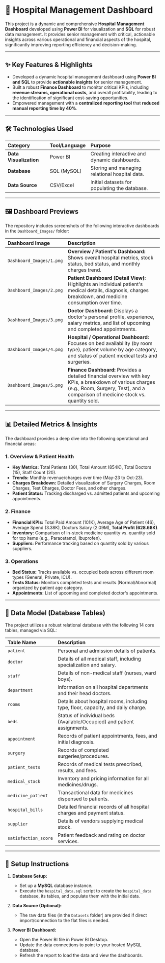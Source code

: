 # 🏥 Hospital Management Dashboard

This project is a dynamic and comprehensive **Hospital Management Dashboard** developed using **Power BI** for visualization and **SQL** for robust data management. It provides senior management with critical, actionable insights across various operational and financial aspects of the hospital, significantly improving reporting efficiency and decision-making.

***

## ✨ Key Features & Highlights

* Developed a dynamic hospital management dashboard using **Power BI and SQL** to provide **actionable insights** for senior management.
* Built a robust **Finance Dashboard** to monitor critical KPIs, including **revenue streams, operational costs**, and overall profitability, leading to the identification of significant cost-saving opportunities.
* Empowered management with a **centralized reporting tool** that **reduced manual reporting time by 40%**.

***

## 🛠️ Technologies Used

| Category | Tool/Language | Purpose |
| :--- | :--- | :--- |
| **Data Visualization** | Power BI | Creating interactive and dynamic dashboards. |
| **Database** | SQL (MySQL) | Storing and managing relational hospital data. |
| **Data Source** | CSV/Excel | Initial datasets for populating the database. |

***

## 🖼️ Dashboard Previews

The repository includes screenshots of the following interactive dashboards in the `Dashboard_Images/` folder:

| Dashboard Image | Description |
| :--- | :--- |
| `Dashboard_Images/1.png` | **Overview / Patient's Dashboard:** Shows overall hospital metrics, stock status, bed status, and monthly charges trend. |
| `Dashboard_Images/2.png` | **Patient Dashboard (Detail View):** Highlights an individual patient's medical details, diagnosis, charges breakdown, and medicine consumption over time. |
| `Dashboard_Images/3.png` | **Doctor Dashboard:** Displays a doctor's personal profile, experience, salary metrics, and list of upcoming and completed appointments. |
| `Dashboard_Images/4.png` | **Hospital / Operational Dashboard:** Focuses on bed availability (by room type), patient volume by age category, and status of patient medical tests and surgeries. |
| `Dashboard_Images/5.png` | **Finance Dashboard:** Provides a detailed financial overview with key KPIs, a breakdown of various charges (e.g., Room, Surgery, Test), and a comparison of medicine stock vs. quantity sold. |

***

## 📊 Detailed Metrics & Insights

The dashboard provides a deep dive into the following operational and financial areas:

### 1. Overview & Patient Health
* **Key Metrics:** Total Patients (30), Total Amount (854K), Total Doctors (15), Staff Count (20).
* **Trends:** Monthly revenue/charges over time (May-23 to Oct-23).
* **Charges Breakdown:** Detailed visualization of Surgery Charges, Room Charges, Test Charges, Doctor Fees, and other charges.
* **Patient Status:** Tracking discharged vs. admitted patients and upcoming appointments.

### 2. Finance
* **Financial KPIs:** Total Paid Amount (101K), Average Age of Patient (46), Average Spend (3.38K), Doctors Salary (2.09M), **Total Profit (628.68K)**.
* **Inventory:** Comparison of in-stock medicine quantity vs. quantity sold for top items (e.g., Paracetamol, Ibuprofen).
* **Suppliers:** Performance tracking based on quantity sold by various suppliers.

### 3. Operations
* **Bed Status:** Tracks available vs. occupied beds across different room types (General, Private, ICU).
* **Tests Status:** Monitors completed tests and results (Normal/Abnormal) organized by patient age category.
* **Appointments:** List of upcoming and completed doctor's appointments.

***

## 💾 Data Model (Database Tables)

The project utilizes a robust relational database with the following 14 core tables, managed via SQL:

| Table Name | Description |
| :--- | :--- |
| `patient` | Personal and admission details of patients. |
| `doctor` | Details of all medical staff, including specialization and salary. |
| `staff` | Details of non-medical staff (nurses, ward boys). |
| `department` | Information on all hospital departments and their head doctors. |
| `rooms` | Details about hospital rooms, including type, floor, capacity, and daily charge. |
| `beds` | Status of individual beds (Available/Occupied) and patient assignments. |
| `appointment` | Records of patient appointments, fees, and initial diagnosis. |
| `surgery` | Records of completed surgeries/procedures. |
| `patient_tests` | Records of medical tests prescribed, results, and fees. |
| `medical_stock` | Inventory and pricing information for all medicines/drugs. |
| `medicine_patient` | Transactional data for medicines dispensed to patients. |
| `hospital_bills` | Detailed financial records of all hospital charges and payment status. |
| `supplier` | Details of vendors supplying medical stock. |
| `satisfaction_score` | Patient feedback and rating on doctor services. |

***

## 🚀 Setup Instructions

1.  **Database Setup:**
    * Set up a **MySQL** database instance.
    * Execute the `hospital_data.sql` script to create the `hospital_data` database, its tables, and populate them with the initial data.

2.  **Data Source (Optional):**
    * The raw data files (in the `Datasets` folder) are provided if direct import/connection to the flat files is needed.

3.  **Power BI Dashboard:**
    * Open the Power BI file in Power BI Desktop.
    * Update the data connections to point to your hosted MySQL database.
    * Refresh the report to load the data and view the dashboards.
